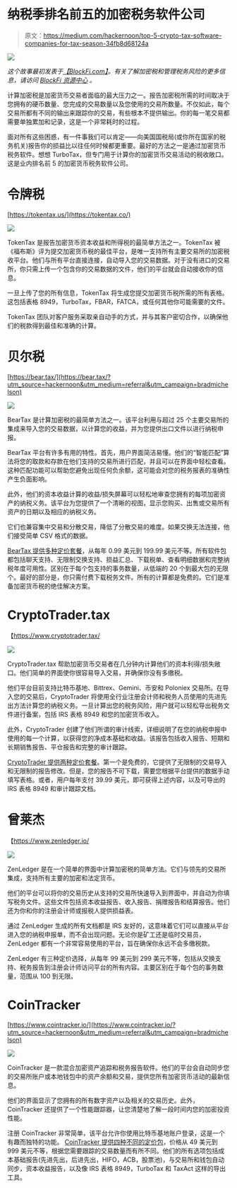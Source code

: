 # 纳税季排名前五的加密税务软件公司

> 原文：<https://medium.com/hackernoon/top-5-crypto-tax-software-companies-for-tax-season-34fb8d68124a>

![](img/539bb71336c300b15a570a7a3bb06cb0.png)

*这个故事最初发表于*[*【BlockFi.com】*](https://blockfi.com/best-crypto-tax-software?utm_source=hackernoon&utm_medium=referral)*。有关了解加密税和管理税务风险的更多信息，请访问* [*BlockFi 资源中心*](https://blockfi.com/resource-center?utm_source=hackernoon&utm_medium=referral) *。*

计算加密税是加密货币交易者面临的最大压力之一。报告加密税所需的时间取决于您拥有的硬币数量、您完成的交易数量以及您使用的交易所数量。不仅如此，每个交易所都有不同的输出来跟踪你的交易，有些根本不提供输出。你的每一笔交易都需要单独累加和记录，这是一个非常耗时的过程。

面对所有这些困惑，有一件事我们可以肯定——向美国国税局(或你所在国家的税务机关)报告你的损益比以往任何时候都更重要。最好的方法之一是通过加密货币税务软件。想想 TurboTax，但专门用于计算你的加密货币交易活动的税收敞口。这是业内排名前 5 的加密货币税务软件公司。

# **令牌税**

[https://tokentax.us/](https://tokentax.co/)

![](img/5255d55626101e029fcf8f7bd2b69af7.png)

TokenTax 是报告加密货币资本收益和所得税的最简单方法之一。TokenTax 被《福布斯》评为提交加密货币税的最佳平台，是唯一支持所有主要交易所的加密税收平台。他们与所有平台直接连接，自动导入您的交易数据。对于没有进口的交易所，你只需上传一个包含你的交易数据的文件，他们的平台就会自动接收你的信息。

一旦上传了您的所有信息，TokenTax 将生成您提交加密货币税所需的所有表格。这包括表格 8949，TurboTax，FBAR，FATCA，或任何其他你可能需要的文件。

TokenTax 团队对客户服务采取亲自动手的方式，并与其客户密切合作，以确保他们的税款得到最佳和准确的计算。

# 贝尔税

[https://bear.tax/](https://bear.tax/?utm_source=hackernoon&utm_medium=referral&utm_campaign=bradmichelson)

![](img/aac02d5bdd99e607511ef7b3e17a45b8.png)

BearTax 是计算加密税的最简单方法之一。该平台利用与超过 25 个主要交易所的集成来导入您的交易数据，以计算您的收益，并为您提供出口文件以进行纳税申报。

BearTax 平台有许多有用的特性。首先，用户界面简洁易懂。他们的“智能匹配”算法将您的取款和存款在他们支持的交易所进行匹配，并且可以在界面中轻松查看。这种匹配功能可以帮助您避免出现任何负余额，这可能会对您的税务报表的准确性产生负面影响。

此外，他们的资本收益计算的收益/损失屏幕可以轻松地审查您拥有的每项加密资产的纳税义务。该平台为您提供了一个清晰的视图，显示您购买、出售或交易所有资产的日期以及相应的纳税义务。

它们也兼容集中交易和分散交易，降低了分散交易的难度。如果交换无法连接，他们接受简单 CSV 格式的数据。

[BearTax 提供多种定价套餐](https://bear.tax/pricing.html?utm_source=hackernoon&utm_medium=referral&utm_campaign=bradmichelson)，从每年 0.99 美元到 199.99 美元不等。所有软件包都包括聊天支持、无限制交换支持、损益汇总、下载税单、查看明细数据和完整纳税年度可用性。区别在于每个包支持的事务数量，从低端的 20 个到最大包的无限个。最好的部分是，你只需付费下载税务文件。所有的计算都是免费的。它们是准备加密货币税的绝佳解决方案。

# **CryptoTrader.tax**

【https://www.cryptotrader.tax/ 

![](img/5bb7c00eca2fb1a460e540b043928bdd.png)

CryptoTrader.tax 帮助加密货币交易者在几分钟内计算他们的资本利得/损失敞口。他们简单的界面使你很容易导入交易，并确保你没有多缴税。

他们平台目前支持比特币基地、Bittrex、Gemini、币安和 Poloniex 交易所。在导入您的交易后，CryptoTrader 将使用全行业注册会计师和税务人员使用的先进先出方法计算您的纳税义务。一旦计算出您的税务风险，用户就可以轻松导出税务文件进行备案，包括 IRS 表格 8949 和您的加密货币收入。

此外，CryptoTrader 创建了他们所谓的审计线索，详细说明了在您的纳税申报中使用的每一个计算，以获得您的净成本基础和收益。该报告包括收入报告、短期和长期销售报告、平仓报告和完整的审计跟踪。

[CryptoTrader 提供两种定价套餐](https://www.cryptotrader.tax/pricing?utm_source=hackernoon&utm_medium=referral&utm_campaign=bradmichelson)。第一个是免费的，它提供了无限制的交易导入和无限制的报告修改。但是，您的报告不可下载，需要您根据平台提供的数据手动填写表格。或者，用户每年支付 39.99 美元，即可获得上述内容，以及可导出的 IRS 表格 8949 和审计跟踪文档。

# **曾莱杰**

【https://www.zenledger.io/ 

![](img/1049b13888cf62fa4f7b5f2d2c6f8096.png)

ZenLedger 是在一个简单的界面中计算加密税的简单方法。它们与领先的交易所集成，支持所有主要的加密和法定货币。

他们的平台可以将你的交易历史从支持的交易所快速导入到界面中，并自动为你填写税务文件。这些文件包括资本收益报告、收入报告、捐赠报告和结算报告。他们还为你和你的注册会计师或报税人提供损益表。

通过 ZenLedger 生成的所有文档都是 IRS 友好的，这意味着它们可以直接从平台进入您的纳税申报单，而不会出现问题。无论你是矿工还是临时交易员，ZenLedger 都有一个非常容易使用的平台，旨在确保你永远不会多缴税款。

ZenLedger 有三种定价选择，从每年 99 美元到 299 美元不等，包括从交换支持、税务报告到注册会计师访问平台的所有内容。主要区别在于每个包的事务数量，范围从 100 到无限。

# **CoinTracker**

[https://www.cointracker.io/](https://www.cointracker.io/?utm_source=hackernoon&utm_medium=referral&utm_campaign=bradmichelson)

![](img/e7860cbc35fa3500e87604a35045b492.png)

CoinTracker 是一款混合加密资产追踪和税务报告软件。他们的平台会自动同步您的交易所账户或本地钱包中的资产余额和交易，提供您所有加密货币活动的最新信息。

他们的界面显示了您拥有的所有数字资产以及相关的交易历史。此外，CoinTracker 还提供了一个性能跟踪器，让您清楚地了解一段时间内您的加密投资性能。

注册 CoinTracker 非常简单，该平台允许你使用比特币基地账户登录，这是一个有趣而独特的功能。 [CoinTracker 提供四种不同的定价包](https://www.cointracker.io/tax/2018/plans?utm_source=hackernoon&utm_medium=referral&utm_campaign=bradmichelson)，价格从 49 美元到 999 美元不等，根据您需要跟踪的交易数量而有所不同。他们的所有选项包括成本基础报告(先进先出，后进先出，HIFO，ACB，股票池)，与交易所和钱包自动同步，资本收益报告，以及像 IRS 表格 8949，TurboTax 和 TaxAct 这样的导出工具。